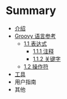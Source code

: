 # Summary

* [介绍](README.md)
* [Groovy 语言参考](chapter1/README.md)
   * [1.1 表达式](chapter1/1.1_syntax/README.md)
       * [1.1.1 注释](chapter1/1.1_syntax/1.1.1_comments.md)
       * [1.1.2 关键字](chapter1/1.1_syntax/1.1.2_keywords.md)
   * [1.2 操作符](chapter1/section1.2.md)
* [工具](chapter2/README.md)
* 用户指南
* 其他

